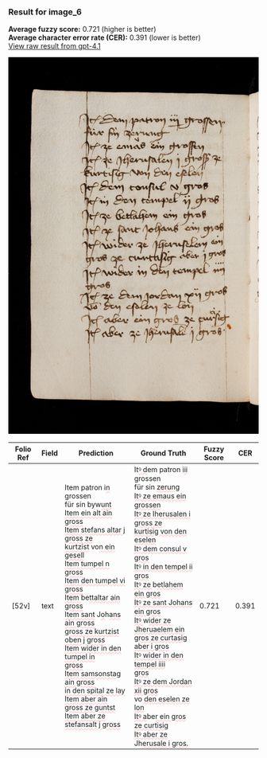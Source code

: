 ### Result for image_6
**Average fuzzy score:** 0.721 (higher is better)<br>**Average character error rate (CER):** 0.391 (lower is better)<br>[View raw result from gpt-4.1](https://github.com/RISE-UNIBAS/humanities_data_benchmark/blob/main/results/2025-10-24/T0273/request_T0273_image_6.json)

<img src="https://github.com/RISE-UNIBAS/humanities_data_benchmark/blob/main/benchmarks/medieval_manuscripts/images/image_6.jpg?raw=true" alt="image_6" width="800px">

<style>
.diff { text-decoration: underline; text-decoration-color: #ffcccc; text-decoration-style: wavy; }
</style>

| Folio Ref | Field | Prediction | Ground Truth | Fuzzy Score | CER |
|-----------|-------|------------|--------------|-------------|-----|
| [52v] | text | Item patron i<span class="diff">n</span> grossen<br> für sin b<span class="diff">y</span>w<span class="diff">unt<br> Item ein alt ain gross<br> Item stefans altar j gross ze<br> kurtzist</span> vo<span class="diff">n ein gesell<br> Item tumpel n gross<br> Item den tumpel vi gross<br> Item </span>be<span class="diff">ttaltar ain gross<br> Item sant</span> J<span class="diff">o</span>h<span class="diff">ans ain gross<br> gross ze kurtzist oben j gross<br> Item wider in den tumpel in<br> gross<br> Item samsonstag ain gross<br> in den spital ze lay<br> Item aber ain gross ze guntst<br> Item aber ze stefansalt j gross</span> | It<span class="diff">ꝰ d</span>em patron i<span class="diff">ii</span> grossen<br> für sin <span class="diff">zerung<br> Itꝰ ze emaus ein grossen<br> Itꝰ ze Iherusalen i gross ze<br> kurtisig von den eselen<br> Itꝰ dem consul v gros<br> Itꝰ in den tempel ii gros<br> Itꝰ ze </span>b<span class="diff">etlahem ein gros<br> Itꝰ ze sant Johans ein gros<br> Itꝰ </span>w<span class="diff">ider ze Jheruaelem ein<br> gros ze curtasig aber i gros<br> Itꝰ wider in den tempel iiii<br> gros<br> Itꝰ ze dem Jordan xii gros<br></span> vo<span class="diff"> den eselen ze lon<br> Itꝰ a</span>be<span class="diff">r ein gros ze curtisig<br> Itꝰ aber ze</span> Jh<span class="diff">erusale i gros.</span> | 0.721 | 0.391 |
